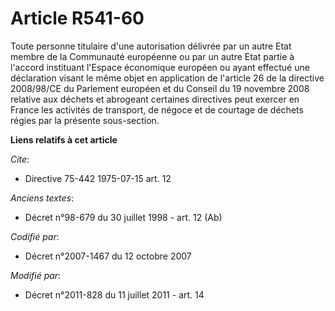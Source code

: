# Article R541-60

Toute personne titulaire d'une autorisation délivrée par un autre Etat membre de la Communauté européenne ou par un autre
Etat partie à l'accord instituant l'Espace économique européen ou ayant effectué une déclaration visant le même objet en
application de l'article 26 de la directive 2008/98/CE du Parlement européen et du Conseil du 19 novembre 2008 relative aux
déchets et abrogeant certaines directives peut exercer en France les activités de transport, de négoce et de courtage de
déchets régies par la présente sous-section.

**Liens relatifs à cet article**

_Cite_:

  - Directive 75-442 1975-07-15 art. 12

_Anciens textes_:

  - Décret n°98-679 du 30 juillet 1998 - art. 12 (Ab)

_Codifié par_:

  - Décret n°2007-1467 du 12 octobre 2007

_Modifié par_:

  - Décret n°2011-828 du 11 juillet 2011 - art. 14
